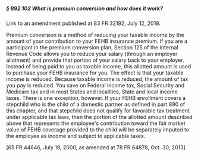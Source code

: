 ##### § 892.102 What is premium conversion and how does it work? #####

Link to an amendment published at 83 FR 32192, July 12, 2018.

Premium conversion is a method of reducing your taxable income by the amount of your contribution to your FEHB insurance premium. If you are a participant in the premium conversion plan, Section 125 of the Internal Revenue Code allows you to reduce your salary (through an employer allotment) and provide that portion of your salary back to your employer. Instead of being paid to you as taxable income, this allotted amount is used to purchase your FEHB insurance for you. The effect is that your taxable income is reduced. Because taxable income is reduced, the amount of tax you pay is reduced. You save on Federal income tax, Social Security and Medicare tax and in most States and localities, State and local income taxes. There is one exception, however. If your FEHB enrollment covers a stepchild who is the child of a domestic partner as defined in part 890 of this chapter, and that stepchild does not qualify for favorable tax treatment under applicable tax laws, then the portion of the allotted amount described above that represents the employee's contribution toward the fair market value of FEHB coverage provided to the child will be separately imputed to the employee as income and subject to applicable taxes.

[65 FR 44646, July 19, 2000, as amended at 78 FR 64878, Oct. 30, 2013]